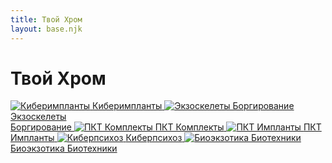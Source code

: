 ```yaml
---
title: Твой Хром
layout: base.njk
---
```


# Твой Хром

<div class="tile-grid">
  <a href="{{ '/chrome/implants/' | url }}" class="tile-button">
    <img src="{{ '/images/content/chrome/implants.png' | url }}" alt="Киберимпланты" />
    <span>Киберимпланты</span>
  </a>
  <a href="{{ '/chrome/borgs/' | url }}" class="tile-button">
    <img src="{{ '/images/content/chrome/borgs.png' | url }}" alt="Экзоскелеты Боргирование" />
    <span>Экзоскелеты<br>Боргирование</span>
  </a>
  <a href="{{ '/chrome/pkt_packs/' | url }}" class="tile-button">
    <img src="{{ '/images/content/chrome/pkt_packs.png' | url }}" alt="ПКТ Комплекты" />
    <span>ПКТ Комплекты</span>
  </a>
  <a href="{{ '/chrome/pkt_implants/' | url }}" class="tile-button">
    <img src="{{ '/images/content/chrome/pkt_implants.png' | url }}" alt="ПКТ Импланты" />
    <span>ПКТ Импланты</span>
  </a>
  <a href="{{ '/chrome/psycho/' | url }}" class="tile-button">
    <img src="{{ '/images/content/chrome/psycho.png' | url }}" alt="Киберпсихоз" />
    <span>Киберпсихоз</span>
  </a>
  <a href="{{ '/chrome/exotic/' | url }}" class="tile-button">
    <img src="{{ '/images/content/chrome/exotic.png' | url }}" alt="Биоэкзотика Биотехники" />
    <span>Биоэкзотика Биотехники</span>
  </a>
</div>